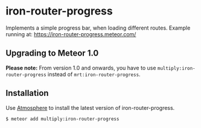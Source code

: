 # iron-router-progress

Implements a simple progress bar, when loading different routes.
Example running at: https://iron-router-progress.meteor.com/

## Upgrading to Meteor 1.0

__Please note:__ From version 1.0 and onwards, you have to use `multiply:iron-router-progress` instead of `mrt:iron-router-progress`.

## Installation

Use [Atmosphere](https://atmospherejs.com/) to install the latest version of iron-router-progress.
```sh
$ meteor add multiply:iron-router-progress
```
